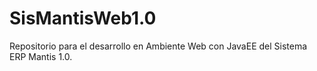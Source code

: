 # SisMantisWeb1.0

Repositorio para el desarrollo en Ambiente Web con JavaEE del Sistema ERP Mantis 1.0.
